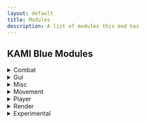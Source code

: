 ```yaml
---
layout: default
title: Modules
description: A list of modules this mod has
---
```


## KAMI Blue Modules
 
<details>
    <summary>Combat</summary>
    <p><ul>
        <li>AntiDeathScreen<p><i>Fixes random death screen glitches</i></p></li>
        <li>AntiFriendHit<p><i>Don't hit your friends</i></p></li>
        <li>Aura<p><i>Hits entities around you</i></p></li>
        <li>Auto32k<p><i>Places blocks to dispense a 32k</i></p></li>
        <li>AutoExp<p><i>Automatically mends armour</i></p></li>
        <li>AutoFeetPlace<p><i>Continually places obsidian around your feet</i></p></li>
        <li>AutoLog<p><i>Automatically log when in danger or on low health</i></p></li>
        <li>AutoReplenish<p><i>Refills items in your hotbar</i></p></li>
        <li>AutoTotem<p><i>Refills your offhand with totems</i></p></li>
        <li>AutoTrap<p><i>Traps your enemies in obsidian</i></p></li>
        <li>BowSpam<p><i>Makes you spam arrows</i></p></li>
        <li>Criticals<p><i>Always do critical attacks</i></p></li>
        <li>CrystalAura<p><i>Places End Crystals to kill enemies</i></p></li>
        <li>FastUse<p><i>Changes delay when using items</i></p></li>
        <li>Pull32k<p><i>Pulls 32ks out of hoppers automatically</i></p></li>
        <li>Surround<p><i>Surrounds you with obsidian to take less damage</i></p></li>
    </ul></p>
</details>

<details>
    <summary>Gui</summary>
    <p><ul>
        <li>Capes<p><i>Shows a fancy cape for KAMI Blue donators, that all users can see. Donate or boost the Discord to unlock!</i></p></li>
        <li>ArmourHide<p><i>Hides the armour on selected entities</i></p></li>
        <li>CleanGUI<p><i>Modifies parts of the GUI to be transparent</i></p></li>
        <li>InfoOverlay<p><i>Configures the game information overlay</i></p></li>
        <li>InventoryViewer<p><i>View your inventory on screen</i></p></li>
        <li>Zoom<p><i>Configures FOV</i></p></li>
    </ul></p>
</details>

<details>
    <summary>Misc</summary>
    <p><ul>
        <li>AntiAFK<p><i>Prevents being kicked for AFK</i></p></li>
        <li>AntiSpam<p><i>Removes spam and advertising from the chat</i></p></li>
        <li>AntiChunkBan<p><i>Prevents being kicked by overloaded chunks</i></p></li>
        <li>AntiWeather<p><i>Removes rain from your world</i></p></li>
        <li>AutoFish<p><i>Automatically catch fish</i></p></li>
        <li>AutoQMain<p><i>Automatically does /queue main on 2b2t.org</i></p></li>
        <li>AutoReconnect<p><i>Automatically reconnects after being disconnected</i></p></li>
        <li>AutoRespawn<p><i>Automatically respawn after dying</i></p></li>
        <li>AutoSpawner<p><i>Automatically spawns Withers, Iron Golems and Snowmen</i></p></li>
        <li>AutoTool<p><i>Automatically switch to the best tools when mining or attacking</i></p></li>
        <li>AutoTPA<p><i>Automatically decline or accept TPA requests</i></p></li>
        <li>BookCrash<p><i>Crashes servers by sending large packets</i></p></li>
        <li>CameraClip<p><i>Allows your 3rd person camera to pass through blocks</i></p></li>
        <li>ChatEncryption<p><i>Encrypts and decrypts chat messages (Delimiter %)</i></p></li>
        <li>ColourSign<p><i>Allows ingame colouring of text on signs</i></p></li>
        <li>ConsoleSpam<p><i>Spams Spigot consoles by sending invalid UpdateSign packets</i></p></li>
        <li>CustomChat<p><i>Adds a watermark to the end of your message to let others know you're using KAMI Blue</i></p></li>
        <li>DiscordRPC<p><i>Discord Rich Presence</i></p></li>
        <li>FakeGamemode<p><i>Fakes your current gamemode client side</i></p></li>
        <li>FakeVanillaClient<p><i>Fakes a modless client when connecting</i></p></li>
        <li>FormatChat<p><i>Add colour and linebreak support to upstream chat packets</i></p></li>
        <li>NoEntityTrace<p><i>Blocks entities from stopping you from mining</i></p></li>
        <li>NoPacketKick<p><i>Prevent large packets from kicking you</i></p></li>
        <li>NoSoundLag<p><i>Prevents lag caused by sound machines</i></p></li>
        <li>PortalChat<p><i>Allows you to open GUIs in portals</i></p></li>
        <li>SkinFlicker<p><i>Toggle your skin layers rapidly for a cool skin effect</i></p></li>
        <li>VisualRange<p><i>Shows players who enter and leave range in chat</i></p></li>
    </ul></p>
</details>

<details>
    <summary>Movement</summary>
    <p><ul>
        <li>AntiHunger<p><i>Reduces hunger lost when moving around</i></p></li>
        <li>AutoJump<p><i>Automatically jumps if possible</i></p></li>
        <li>AutoWalk<p><i>Automatically walks forward</i></p></li>
        <li>ElytraFlight<p><i>Modifies elytras to fly at custom velocities and fall speeds</i></p></li>
        <li>EntitySpeed<p><i>Abuse client-sided movement to shape sound barrier breaking rideables</i></p></li>
        <li>Flight<p><i>Makes the player fly</i></p></li>
        <li>IceSpeed<p><i>Changes how slippery ice is</i></p></li>
        <li>Jesus<p><i>Allows you to walk on water</i></p></li>
        <li>NoSlowDown<p><i>Prevents being slowed down when using an item or going through cobwebs</i></p></li>
        <li>SafeWalk<p><i>Keeps you from walking off edges</i></p></li>
        <li>Strafe<p><i>Automatically makes the player sprint</i></p></li>
        <li>TimerSpeed<p><i>Automatically change your timer to go fast</i></p></li>
        <li>Velocity<p><i>Modify knockback impact</i></p></li>
    </ul></p>
</details>

<details>
    <summary>Player</summary>
    <p><ul>
        <li>AntiForceLook<p><i>Stops server packets from turning your head</i></p></li>
        <li>AutoArmour<p><i>Automatically equips armour</i></p></li>
        <li>AutoEat<p><i>Automatically eat when hungry</i></p></li>
        <li>Blink<p><i>Cancels server side packets</i></p></li>
        <li>Fastbreak<p><i>Nullifies block hit delay</i></p></li>
        <li>Freecam<p><i>Leave your body and trascend into the realm of the gods</i></p></li>
        <li>NoBreakAnimation<p><i>Prevents block break animation server side</i></p></li>
        <li>NoFall<p><i>Prevents fall damage</i></p></li>
        <li>NoSwing<p><i>Cancels server and client swinging packets</i></p></li>
        <li>PitchLock<p><i>Locks your camera pitch</i></p></li>
        <li>PortalGodMode<p><i>Don't take damage in portals</i></p></li>
        <li>Scaffold<p><i>Places blocks under you</i></p></li>
        <li>Timer<p><i>Changes your client tick speed</i></p></li>
        <li>TpsSync<p><i>Synchronizes some actions with the server TPS</i></p></li>
        <li>YawLock<p><i>Locks your camera yaw</i></p></li>
    </ul></p>
</details>

<details>
    <summary>Render</summary>
    <p><ul>
        <li>AntiFog<p><i>Disables or reduces fog</i></p></li>
        <li>ArmourHUD<p><i>Displays your armour and it's durability on screen</i></p></li>
        <li>BossStack<p><i>Modify the boss health GUI to take up less space</i></p></li>
        <li>FullBright<p><i>Makes everything brighter!</i></p></li>
        <li>Chams<p><i>See entities through walls</i></p></li>
        <li>ChunkFinder<p><i>Highlights newly generated chunks</i></p></li>
        <li>ESP<p><i>Highlights entities</i></p></li>
        <li>ExtraTab<p><i>Expands the player tab menu</i></p></li>
        <li>EyeFinder<p><i>Draw lines from entity's heads to where they are looking</i></p></li>
        <li>HoleESP<p><i>Show safe holes for crystal pvp</i></p></li>
        <li>Nametags<p><i>Draws descriptive nametags above entities</i></p></li>
        <li>NoHurtCam<p><i>Disables the 'hurt' camera effect</i></p></li>
        <li>NoRender<p><i>Ignore entity spawn packets</i></p></li>
        <li>Pathfind<p><i>A path finder for AutoWalk</i></p></li>
        <li>ShulkerBypass<p><i>Bypasses the shulker preview patch</i></p></li>
        <li>ShulkerPreview<p><i>Previews shulkers in the game GUI</i></p></li>
        <li>StorageESP<p><i>Draws nice little lines around storage items</i></p></li>
        <li>TabFriends<p><i>Highlights friends in the tab menu</i></p></li>
        <li>Tracers<p><i>Draws lines to other living entities</i></p></li>
        <li>Trajectories<p><i>Draws lines to where trajectories are going to fall</i></p></li>
    </ul></p>
</details>

<details>
    <summary>Experimental</summary>
    <p><ul>
        <li>GUI Colour<p><i>Change GUI Colours</i></p></li>
        <li>AntiChunkLoadPatch<p><i>Prevents loading of overloaded chunks while in game</i></p></li>
    </ul></p>
</details>
